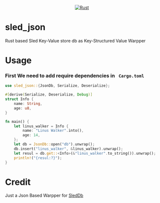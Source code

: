 <div align=center>
    
[![Rust](https://github.com/Walker-00/sled_json/actions/workflows/rust.yml/badge.svg)](https://github.com/Walker-00/sled_json/actions/workflows/rust.yml)

</div>

# sled_json
Rust based Sled Key-Value store db as Key-Structured Value Warpper

# Usage

<h3> First We need to add require dependencies in <code> Cargo.toml </code> </h3>

```rs
use sled_json::{JsonDb, Serialize, Deserialize};

#[derive(Serialize, Deserialize, Debug)]
struct Info {
    name: String,
    age: u8,
}

fn main() {
    let linus_walker = Info {
        name: "Linus Walker".into(),
        age: 14,
    };
    let db = JsonDb::open("db").unwrap();
    db.insert("linus_walker", &linus_walker).unwrap();
    let resul = db.get::<Info>(&"linus_walker".to_string()).unwrap();
    println!("{resul:?}");
}
```

# Credit
Just a Json Based Warpper for [SledDb](https://github.com/spacejam/sled)
